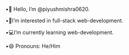 •👋 Hello, I’m @piyushmishra0620.

•👀I’m interested in full-stack web-development.

•💻I’m currently learning   web-development.

•😄 Pronouns: He/Him

